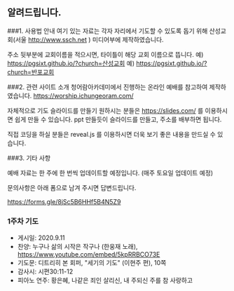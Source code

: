 ## 알려드립니다. 

###1. 사용법 안내
여기 있는 자료는 각자 자리에서 기도할 수 있도록 돕기 위해 산성교회(서울 http://www.ssch.net ) 미디어부에 제작하였습니다.

주소 뒷부분에 교회이름을 적으시면, 타이틀이 해당 교회 이름으로 뜹니다.
예) https://pgsixt.github.io/?church=산성교회
예) https://pgsixt.github.io/?church=반포교회


###2. 관련 사이트 소개
청어람아카데미에서 진행하는 온라인 예배를 참고하여 제작하였습니다. 
https://worship.ichungeoram.com/

자체적으로 기도 슬라이드를 만들기 원하시는 분들은
https://slides.com/
를 이용하시면 쉽게 만들 수 있습니다. ppt 만들듯이 슬라이드를 만들고, 주소를 배부하면 됩니다.

직접 코딩을 하실 분들은 reveal.js 를 이용하시면 더욱 보기 좋은 내용을 만드실 수 있습니다.

###3. 기타 사항

예배 자료는  한 주에 한 번씩 업데이트할 예정입니다. (매주 토요일 업데이트 예정)

문의사항은 아래 폼으로 남겨 주시면 답변드립니다. 

https://forms.gle/8jSc5B6HHf5B4N5Z9

### 1주차 기도  
- 게시일: 2020.9.11
- 찬양: 누구나 삶의 시작은 작구나 (한웅재 노래), https://www.youtube.com/embed/5kpRRBCO73E
- 기도문: 디트리히 본 회퍼, "세기의 기도" (이현주 편), 10쪽	
- 감사시: 시편30:11-12
- 피아노 연주: 황은혜, 나같은 죄인 살리신, 내 주되신 주를 참 사랑하고


